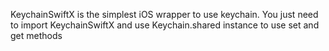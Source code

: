 KeychainSwiftX is the simplest iOS wrapper to use keychain. You just need to import KeychainSwiftX and use Keychain.shared instance to use set and get methods 
